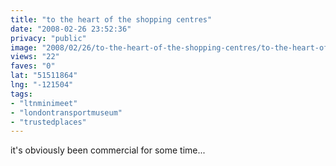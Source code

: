 ```yaml
---
title: "to the heart of the shopping centres"
date: "2008-02-26 23:52:36"
privacy: "public"
image: "2008/02/26/to-the-heart-of-the-shopping-centres/to-the-heart-of-the-shopping-centres.jpg"
views: "22"
faves: "0"
lat: "51511864"
lng: "-121504"
tags:
- "ltnminimeet"
- "londontransportmuseum"
- "trustedplaces"
---
```

it's obviously been commercial for some time...
